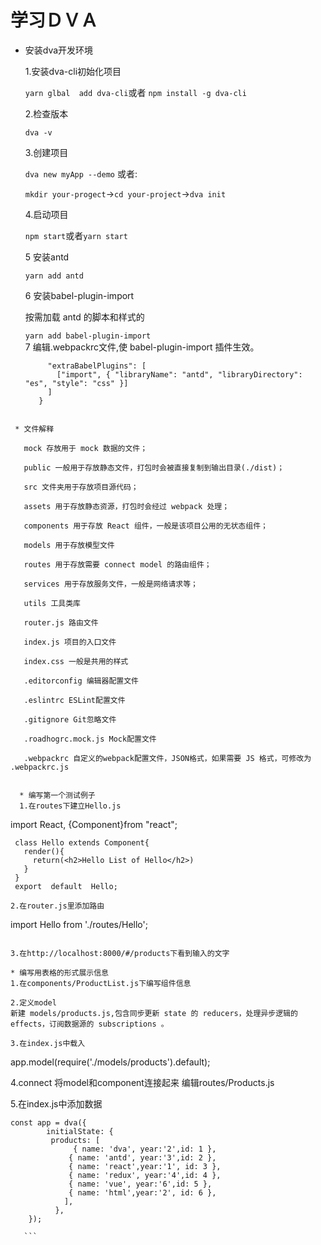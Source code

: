 # 学习ＤＶＡ
* 安装dva开发环境　

  1.安装dva-cli初始化项目 
  
  ```yarn glbal  add dva-cli```或者
  ``npm install -g dva-cli``
  
  2.检查版本 
  
   ```dva -v```
  
  3.创建项目 
  
  ```dva new myApp --demo```
  或者:
  
  ```mkdir your-progect```->```cd your-project```->```dva init```
  
  4.启动项目 
  
  ```npm start```或者```yarn start```  
  
  5 安装antd 
 
    ```yarn add antd```  
    
  6 安装babel-plugin-import  
  
  按需加载 antd 的脚本和样式的 
  
  ```yarn add babel-plugin-import```  
  7 编辑.webpackrc文件,使 babel-plugin-import 插件生效。
  ```{
       "extraBabelPlugins": [
         ["import", { "libraryName": "antd", "libraryDirectory": "es", "style": "css" }]
       ]
     }
```

 * 文件解释  
 
   mock 存放用于 mock 数据的文件；
  
   public 一般用于存放静态文件，打包时会被直接复制到输出目录(./dist)； 
   
   src 文件夹用于存放项目源代码；
  
   assets 用于存放静态资源，打包时会经过 webpack 处理； 
  
   components 用于存放 React 组件，一般是该项目公用的无状态组件； 
  
   models 用于存放模型文件 
  
   routes 用于存放需要 connect model 的路由组件； 
  
   services 用于存放服务文件，一般是网络请求等； 
  
   utils 工具类库 
  
   router.js 路由文件 
   
   index.js 项目的入口文件 
  
   index.css 一般是共用的样式
  
   .editorconfig 编辑器配置文件
  
   .eslintrc ESLint配置文件 
   
   .gitignore Git忽略文件 
  
   .roadhogrc.mock.js Mock配置文件 
  
   .webpackrc 自定义的webpack配置文件，JSON格式，如果需要 JS 格式，可修改为 .webpackrc.js
  
 
  * 编写第一个测试例子
  1.在routes下建立Hello.js
  ```
  import React, {Component}from "react"; 

     class Hello extends Component{
       render(){
         return(<h2>Hello List of Hello</h2>)
       }
     }
     export  default  Hello;
     
   ``` 
  2.在router.js里添加路由
   ```
   import Hello from './routes/Hello';
   <Route path="/products" exact component={Hello} />
  
   ```
   
  3.在http://localhost:8000/#/products下看到输入的文字
  
  * 编写用表格的形式展示信息
  1.在components/ProductList.js下编写组件信息
  
  2.定义model
  新建 models/products.js,包含同步更新 state 的 reducers，处理异步逻辑的 effects，订阅数据源的 subscriptions 。

  3.在index.js中载入
  
  ```
  app.model(require('./models/products').default);
  
 
 4.connect
 将model和component连接起来
 编辑routes/Products.js
 
 5.在index.js中添加数据
  
  ```
  const app = dva({
          initialState: {
           products: [
                { name: 'dva', year:'2',id: 1 },
               { name: 'antd', year:'3',id: 2 },
               { name: 'react',year:'1', id: 3 },
               { name: 'redux', year:'4',id: 4 },
               { name: 'vue', year:'6',id: 5 },
               { name: 'html',year:'2', id: 6 },
              ],
            },
      });
      
     ```
